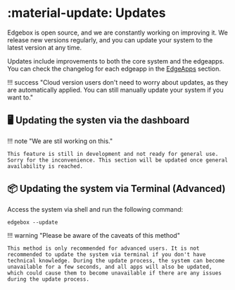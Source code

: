 # :material-update: Updates

Edgebox is open source, and we are constantly working on improving it. We release new versions regularly, and you can update your system to the latest version at any time.

Updates include improvements to both the core system and the edgeapps. You can check the changelog for each edgeapp in the [EdgeApps](usage/edgeapps) section.

!!! success "Cloud version users don't need to worry about updates, as they are automatically applied. You can still manually update your system if you want to."

## 🖥️ Updating the systen via the dashboard

!!! note "We are stil working on this."

    This feature is still in development and not ready for general use. Sorry for the inconvenience. This section will be updated once general availability is reached.

## 📦 Updating the system via Terminal (Advanced)

Access the system via shell and run the following command:

    edgebox --update

!!! warning "Please be aware of the caveats of this method"

    This method is only recommended for advanced users. It is not recommended to update the system via terminal if you don't have technical knowledge. During the update process, the system can become unavailable for a few seconds, and all apps will also be updated, which could cause them to become unavailable if there are any issues during the update process.
